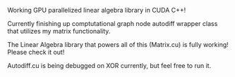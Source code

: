 Working GPU parallelized linear algebra library in CUDA C++!

Currently finishing up comptutational graph node autodiff wrapper class that utilizes my matrix functionality.

The Linear Algebra library that powers all of this (Matrix.cu) is fully working! Please check it out!

Autodiff.cu is being debugged on XOR currently, but feel free to run it.
